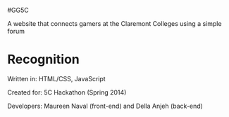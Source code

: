 #GG5C

A website that connects gamers at the Claremont Colleges using a simple forum

# Recognition
Written in: HTML/CSS, JavaScript

Created for: 5C Hackathon (Spring 2014)

Developers: Maureen Naval (front-end) and Della Anjeh (back-end)
